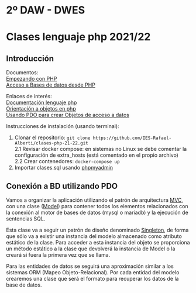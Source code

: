 # 2º DAW - DWES
# Clases lenguaje php 2021/22

## Introducción

Documentos:  
[Empezando con PHP](https://github.com/IES-Rafael-Alberti/clases-php-21-22/blob/main/docs/Empezando%20con%20PHP.pdf)  
[Acceso a Bases de datos desde PHP](https://github.com/IES-Rafael-Alberti/clases-php-21-22/blob/main/docs/PHP%20y%20BD.pdf)

Enlaces de interés:  
[Documentación lenguaje php](https://www.php.net/manual/es/)  
[Orientación a objetos en php](https://code.tutsplus.com/es/tutorials/object-oriented-php-for-beginners--net-12762)  
[Usando PDO para crear Objetos de acceso a datos](https://www.hashbangcode.com/article/using-pdo-create-data-access-object)

Instrucciones de instalación (usando terminal):
1. Clonar el repositorio: ```git clone https://github.com/IES-Rafael-Alberti/clases-php-21-22.git```  
2.1 Revisar docker compose: en sistemas no Linux se debe comentar la configuración de extra_hosts (está comentado en el propio archivo)  
2.2 Crear contenedores: ```docker-compose up```  
3. Importar clases.sql usando [phpmyadmin](http://localhost:8080)

## Conexión a BD utilizando PDO

Vamos a organizar la aplicación utilizando el patrón de arquitectura [MVC](https://es.wikipedia.org/wiki/Modelo%E2%80%93vista%E2%80%93controlador), con una clase ([Model](https://github.com/IES-Rafael-Alberti/clases-php-21-22/blob/main/codigophp/conectando-pdo/bd.php)) para contener todos los elementos relacionados con la conexión al motor de bases de datos (mysql o mariadb) y la ejecución de sentencias SQL.

Esta clase va a seguir un patrón de diseño denominado [Singleton](https://refactoring.guru/es/design-patterns/singleton), de forma que sólo va a existir una instancia del modelo almacenado como atributo estático de la clase. Para acceder a esta instancia del objeto se proporciona un método estático a la clase que devolverá la instancia de Model o la creará si fuera la primera vez que se llama.

Para las entidades de datos se seguirá una aproximación similar a los sistemas ORM (Mapeo Objeto-Relacional). Por cada entidad del modelo crearemos una clase que será el formato para recuperar los datos de la base de datos. 

